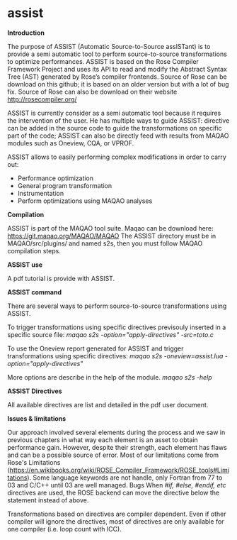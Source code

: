 # assist

**Introduction**

The purpose of ASSIST (Automatic Source-to-Source assISTant) is to provide a semi automatic tool to perform source-to-source transformations to optimize performances. ASSIST is based on the Rose Compiler Framework Project and uses its API to read and modify the Abstract Syntax Tree (AST) generated by Rose’s compiler frontends. Source of Rose can be download on this github; it is based on an older version but with a lot of bug fix. Source of Rose can also be download on their website http://rosecompiler.org/

ASSIST is currently consider as a semi automatic tool because it requires the intervention of the user. He has multiple ways to guide ASSIST: directive can be added in the source code to guide the transformations on specific part of the code; ASSIST can also be directly feed with results from MAQAO modules such as Oneview, CQA, or VPROF.

ASSIST allows to easily performing complex modifications in order to carry out:
* Performance optimization
* General program transformation
* Instrumentation
* Perform optimizations using MAQAO analyses

**Compilation**

ASSIST is part of the MAQAO tool suite. Maqao can be download here: https://git.maqao.org/MAQAO/MAQAO 
The ASSIST directory must be in MAQAO/src/plugins/ and named s2s, then you must follow MAQAO compilation steps.

**ASSIST use**

A pdf tutorial is provide with ASSIST.

**ASSIST command**

There are several ways to perform source-to-source transformations using ASSIST.

To trigger transformations using specific directives previsouly inserted in a specific source file:
*maqao s2s -option="apply-directives" -src=toto.c*

To use the Oneview report generated for ASSIST and trigger transformations using specific directives:
*maqao s2s -oneview=assist.lua -option="apply-directives"*

More options are describe in the help of the module.
*maqao s2s -help*

**ASSIST Directives**

All available directives are list and detailed in the pdf user document.


**Issues & limitations**

Our approach involved several elements during the process and we saw in previous chapters
in what way each element is an asset to obtain performance gain. However, despite their
strength, each element has flaws and can be a possible source of error.
Most of our limitations come from Rose's Limitations (https://en.wikibooks.org/wiki/ROSE_Compiler_Framework/ROSE_tools#Limitations).
Some language keywords are not handle, only Fortran from 77 to 03 and C/C++ until 03 are well managed.
Bugs
When *#if, #else, #endif, etc* directives are used, the ROSE backend can move the directive below the statement instead of above.

Transformations based on directives are compiler dependent. Even if other compiler will ignore the directives, most of directives are only available for one compiler (i.e. loop count with ICC).
